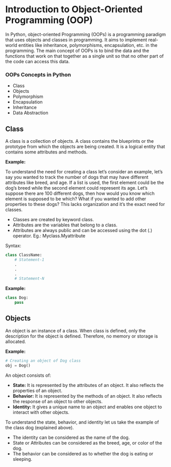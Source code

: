 # Introduction to Object-Oriented Programming (OOP)

In Python, object-oriented Programming (OOPs) is a programming paradigm that uses objects and classes in programming. It aims to implement real-world entities like inheritance, polymorphisms, encapsulation, etc. in the programming. The main concept of OOPs is to bind the data and the functions that work on that together as a single unit so that no other part of the code can access this data.

### OOPs Concepts in Python

- Class
- Objects
- Polymorphism
- Encapsulation
- Inheritance
- Data Abstraction

## Class

A class is a collection of objects. A class contains the blueprints or the prototype from which the objects are being created. It is a logical entity that contains some attributes and methods. 

**Example:**

To understand the need for creating a class let’s consider an example, let’s say you wanted to track the number of dogs that may have different attributes like breed, and age. If a list is used, the first element could be the dog’s breed while the second element could represent its age. Let’s suppose there are 100 different dogs, then how would you know which element is supposed to be which? What if you wanted to add other properties to these dogs? This lacks organization and it’s the exact need for classes. 

- Classes are created by keyword class.
- Attributes are the variables that belong to a class.
- Attributes are always public and can be accessed using the dot (.) operator. Eg.: Myclass.Myattribute

Syntax:

```python
class ClassName:
    # Statement-1
    .
    .
    .
    # Statement-N
```

**Example:**

```python
class Dog:
    pass
```

## Objects

An object is an instance of a class. When class is defined, only the description for the object is defined. Therefore, no memory or storage is allocated.

**Example:**

```python
# Creating an object of Dog class
obj = Dog()
```

An object consists of:

- **State:** It is represented by the attributes of an object. It also reflects the properties of an object.
- **Behavior:** It is represented by the methods of an object. It also reflects the response of an object to other objects.
- **Identity:** It gives a unique name to an object and enables one object to interact with other objects.

To understand the state, behavior, and identity let us take the example of the class dog (explained above). 

- The identity can be considered as the name of the dog.
- State or Attributes can be considered as the breed, age, or color of the dog.
- The behavior can be considered as to whether the dog is eating or sleeping.

